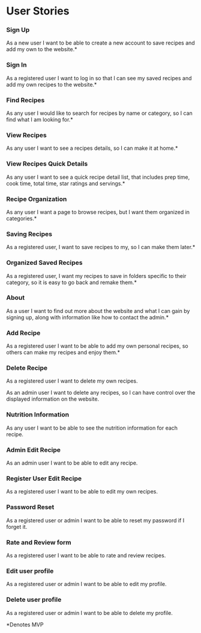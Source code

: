 # User Stories

### Sign Up

As a new user I want to be able to create a new account to save recipes and add my own to the website.*

### Sign In

As a registered user I want to log in so that I can see my saved recipes and add my own recipes to the website.*

### Find Recipes

As any user I would like to search for recipes by name or category, so I can find what I am looking for.*

### View Recipes

As any user I want to see a recipes details, so I can make it at home.*

### View Recipes Quick Details

As any user I want to see a quick recipe detail list, that includes prep time, cook time, total time, star ratings and servings.*  

### Recipe Organization

As any user I want a page to browse recipes, but I want them organized in categories.*

### Saving Recipes 

As a registered user, I want to save recipes to my, so I can make them later.*

### Organized Saved Recipes

As a registered user, I want my recipes to save in folders specific to their category, so it is easy to go back and remake them.*

### About 

As a user I want to find out more about the website and what I can gain by signing up, along with information like how to contact the admin.*

### Add Recipe

As a registered user I want to be able to add my own personal recipes, so others can make my recipes and enjoy them.* 

### Delete Recipe

As a registered user I want to delete my own recipes.

As an admin user I want to delete any recipes, so I can have control over the displayed information on the website.

### Nutrition Information

As any user I want to be able to see the nutrition information for each recipe.

### Admin Edit Recipe

As an admin user I want to be able to edit any recipe.

### Register User Edit Recipe

As a registered user I want to be able to edit my own recipes.

### Password Reset

As a registered user or admin I want to be able to reset my password if I forget it.

### Rate and Review form

As a registered user I want to be able to rate and review recipes.

### Edit user profile

As a registered user or admin I want to be able to edit my profile.

### Delete user profile

As a registered user or admin I want to be able to delete my profile.

*Denotes MVP









 